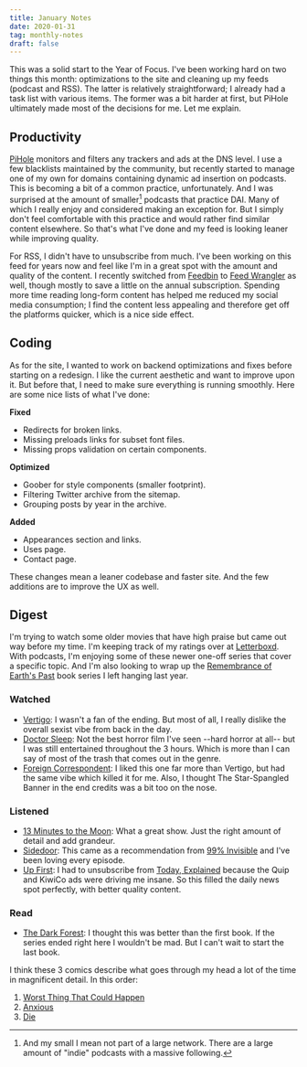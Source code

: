 ```yaml
---
title: January Notes
date: 2020-01-31
tag: monthly-notes
draft: false
---
```


This was a solid start to the Year of Focus. I've been working hard on two things this month: optimizations to the site and cleaning up my feeds (podcast and RSS). The latter is relatively straightforward; I already had a task list with various items. The former was a bit harder at first, but PiHole ultimately made most of the decisions for me. Let me explain.

## Productivity
[PiHole](https://pi-hole.net) monitors and filters any trackers and ads at the DNS level. I use a few blacklists maintained by the community, but recently started to manage one of my own for domains containing dynamic ad insertion on podcasts. This is becoming a bit of a common practice, unfortunately. And I was surprised at the amount of smaller[^1] podcasts that practice DAI. Many of which I really enjoy and considered making an exception for. But I simply don't feel comfortable with this practice and would rather find similar content elsewhere. So that's what I've done and my feed is looking leaner while improving quality.

For RSS, I didn't have to unsubscribe from much. I've been working on this feed for years now and feel like I'm in a great spot with the amount and quality of the content. I recently switched from [Feedbin](https://feedbin.com) to [Feed Wrangler](https://feedwrangler.net) as well, though mostly to save a little on the annual subscription. Spending more time reading long-form content has helped me reduced my social media consumption; I find the content less appealing and therefore get off the platforms quicker, which is a nice side effect.

## Coding
As for the site, I wanted to work on backend optimizations and fixes before starting on a redesign. I like the current aesthetic and want to improve upon it. But before that, I need to make sure everything is running smoothly. Here are some nice lists of what I've done:

**Fixed**
- Redirects for broken links.
- Missing preloads links for subset font files.
- Missing props validation on certain components.

**Optimized**
- Goober for style components (smaller footprint).
- Filtering Twitter archive from the sitemap.
- Grouping posts by year in the archive.

**Added**
- Appearances section and links.
- Uses page.
- Contact page.

These changes mean a leaner codebase and faster site. And the few additions are to improve the UX as well.

## Digest
I'm trying to watch some older movies that have high praise but came out way before my time. I'm keeping track of my ratings over at [Letterboxd](https://letterboxd.com/fourjuaneight/films/). With podcasts, I'm enjoying some of these newer one-off series that cover a specific topic. And I'm also looking to wrap up the [Remembrance of Earth's Past](https://www.goodreads.com/book/show/34569357) book series I left hanging last year.

### Watched
- [Vertigo](https://letterboxd.com/film/vertigo/): I wasn't a fan of the ending. But most of all, I really dislike the overall sexist vibe from back in the day. 
- [Doctor Sleep](https://letterboxd.com/film/doctor-sleep/): Not the best horror film I've seen --hard horror at all-- but I was still entertained throughout the 3 hours. Which is more than I can say of most of the trash that comes out in the genre.
- [Foreign Correspondent](https://letterboxd.com/film/foreign-correspondent/): I liked this one far more than Vertigo, but had the same vibe which killed it for me. Also, I thought The Star-Spangled Banner in the end credits was a bit too on the nose.

### Listened
- [13 Minutes to the Moon](https://www.bbc.co.uk/programmes/w13xttx2): What a great show. Just the right amount of detail and add grandeur.
- [Sidedoor](https://www.si.edu/sidedoor): This came as a recommendation from [99% Invisible](https://99percentinvisible.org) and I've been loving every episode.
- [Up First](https://www.npr.org/podcasts/510318/up-first): I had to unsubscribe from [Today, Explained](https://www.vox.com/today-explained) because the Quip and KiwiCo ads were driving me insane. So this filled the daily news spot perfectly, with better quality content.

### Read
- [The Dark Forest](https://www.goodreads.com/book/show/23168817): I thought this was better than the first book. If the series ended right here I wouldn't be mad. But I can't wait to start the last book.

I think these 3 comics describe what goes through my head a lot of the time in magnificent detail. In this order:
1. [Worst Thing That Could Happen](https://xkcd.com/2261/)
2. [Anxious](http://www.kohney.com/comic/anxious/)
3. [Die](https://www.smbc-comics.com/comic/die)

[^1]: And my small I mean not part of a large network. There are a large amount of "indie" podcasts with a massive following.